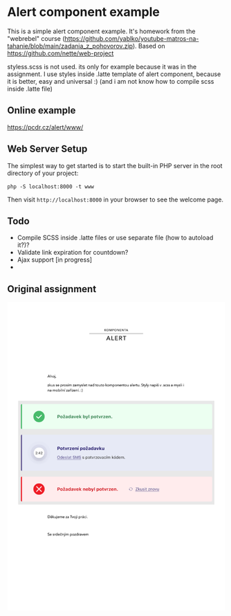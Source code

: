 Alert component example 
=================

This is a simple alert component example. It's homework from the "webrebel" course (https://github.com/yablko/youtube-matros-na-tahanie/blob/main/zadania_z_pohovorov.zip).
Based on https://github.com/nette/web-project

styless.scss is not used. its only for example because it was in the assignment. 
I use styles inside .latte template of alert component, because it is better, easy and universal :) 
(and i am not know how to compile scss inside .latte file)

Online example
----------------
[https://pcdr.cz/alert/www/
](https://pcdr.cz/alert/www/)

Web Server Setup
----------------

The simplest way to get started is to start the built-in PHP server in the root directory of your project:

	php -S localhost:8000 -t www

Then visit `http://localhost:8000` in your browser to see the welcome page.

Todo
----------------
 - Compile SCSS inside .latte files or use separate file (how to autoload it?)? 
 - Validate link expiration for countdown?
 - Ajax support [in progress]
 - 
Original assignment
----------------
![Original assignment image](https://raw.githubusercontent.com/martyd420/alert-component-example/master/_ZADANI/komponenta-alert.png)